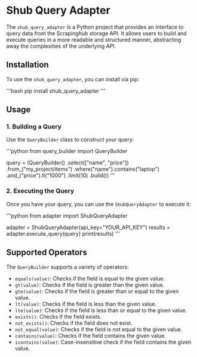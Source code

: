 # Shub Query Adapter

The `shub_query_adapter` is a Python project that provides an interface to query data from the Scrapinghub storage API. It allows users to build and execute queries in a more readable and structured manner, abstracting away the complexities of the underlying API.

## Installation

To use the `shub_query_adapter`, you can install via pip:

\'''bash
pip install shub_query_adapter
\'''

## Usage

### 1. Building a Query

Use the `QueryBuilder` class to construct your query:

\'''python
from query_builder import QueryBuilder

query = (QueryBuilder()
         .select(["name", "price"])
         .from_("my_project/items")
         .where("name").contains("laptop")
         .and_("price").lt("1000")
         .limit(10)
         .build())
\'''

### 2. Executing the Query

Once you have your query, you can use the `ShubQueryAdapter` to execute it:

\'''python
from adapter import ShubQueryAdapter

adapter = ShubQueryAdapter(api_key="YOUR_API_KEY")
results = adapter.execute_query(query)
print(results)
\'''

## Supported Operators

The `QueryBuilder` supports a variety of operators:

- `equals(value)`: Checks if the field is equal to the given value.
- `gt(value)`: Checks if the field is greater than the given value.
- `gte(value)`: Checks if the field is greater than or equal to the given value.
- `lt(value)`: Checks if the field is less than the given value.
- `lte(value)`: Checks if the field is less than or equal to the given value.
- `exists()`: Checks if the field exists.
- `not_exists()`: Checks if the field does not exist.
- `not_equal(value)`: Checks if the field is not equal to the given value.
- `contains(value)`: Checks if the field contains the given value.
- `icontains(value)`: Case-insensitive check if the field contains the given value.
